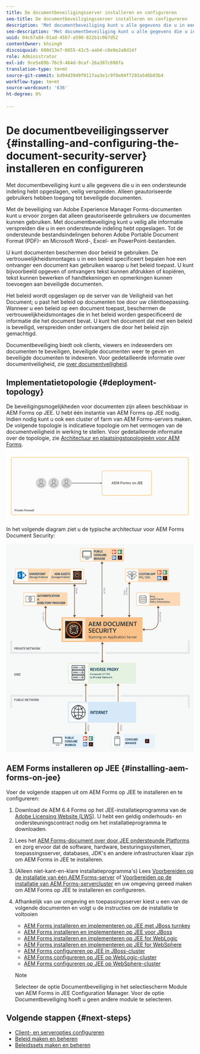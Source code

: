 ```yaml
---
title: De documentbeveiligingsserver installeren en configureren
seo-title: De documentbeveiligingsserver installeren en configureren
description: 'Met documentbeveiliging kunt u alle gegevens die u in een ondersteunde indeling hebt opgeslagen, veilig verspreiden. Alleen geautoriseerde gebruikers hebben toegang tot beveiligde documenten. '
seo-description: 'Met documentbeveiliging kunt u alle gegevens die u in een ondersteunde indeling hebt opgeslagen, veilig verspreiden. Alleen geautoriseerde gebruikers hebben toegang tot beveiligde documenten. '
uuid: 04c67a84-01ad-45b7-a590-822b1c067d52
contentOwner: khsingh
discoiquuid: 600d13e7-6655-41c5-aab4-c8e9e2a8d14f
role: Administrator
exl-id: 9ce5e89b-76c9-464d-9caf-26a387c698fa
translation-type: tm+mt
source-git-commit: bd94d3949f0117aa3e1c9f0e84f7293a5d6b03b4
workflow-type: tm+mt
source-wordcount: '636'
ht-degree: 0%

---
```


# De documentbeveiligingsserver {#installing-and-configuring-the-document-security-server} installeren en configureren

Met documentbeveiliging kunt u alle gegevens die u in een ondersteunde indeling hebt opgeslagen, veilig verspreiden. Alleen geautoriseerde gebruikers hebben toegang tot beveiligde documenten.

Met de beveiliging van Adobe Experience Manager Forms-documenten kunt u ervoor zorgen dat alleen geautoriseerde gebruikers uw documenten kunnen gebruiken. Met documentbeveiliging kunt u veilig alle informatie verspreiden die u in een ondersteunde indeling hebt opgeslagen. Tot de ondersteunde bestandsindelingen behoren Adobe Portable Document Format (PDF)- en Microsoft Word-, Excel- en PowerPoint-bestanden.

U kunt documenten beschermen door beleid te gebruiken. De vertrouwelijkheidsmontages u in een beleid specificeert bepalen hoe een ontvanger een document kan gebruiken waarop u het beleid toepast. U kunt bijvoorbeeld opgeven of ontvangers tekst kunnen afdrukken of kopiëren, tekst kunnen bewerken of handtekeningen en opmerkingen kunnen toevoegen aan beveiligde documenten.

Het beleid wordt opgeslagen op de server van de Veiligheid van het Document; u past het beleid op documenten toe door uw cliënttoepassing. Wanneer u een beleid op een document toepast, beschermen de vertrouwelijkheidsmontages die in het beleid worden gespecificeerd de informatie die het document bevat. U kunt het document dat met een beleid is beveiligd, verspreiden onder ontvangers die door het beleid zijn gemachtigd.

Documentbeveiliging biedt ook clients, viewers en indexeerders om documenten te beveiligen, beveiligde documenten weer te geven en beveiligde documenten te indexeren. Voor gedetailleerde informatie over documentveiligheid, zie [over documentveiligheid](/help/forms/using/admin-help/document-security.md).

## Implementatietopologie {#deployment-topology}

De beveiligingsmogelijkheden voor documenten zijn alleen beschikbaar in AEM Forms op JEE. U hebt één instantie van AEM Forms op JEE nodig. Indien nodig kunt u ook een cluster of farm van AEM Forms-servers maken. De volgende topologie is indicatieve topologie om het vermogen van de documentveiligheid in werking te stellen. Voor gedetailleerde informatie over de topologie, zie [Architectuur en plaatsingstopologieën voor AEM Forms](aem-forms-architecture-deployment.md).

<!--fix above link-->

![](do-not-localize/document-security-server_topology.png)

In het volgende diagram ziet u de typische architectuur voor AEM Forms Document Security:

![](do-not-localize/document-security-typical-environment.png)

## AEM Forms installeren op JEE {#installing-aem-forms-on-jee}

Voer de volgende stappen uit om AEM Forms op JEE te installeren en te configureren:

1. Download de AEM 6.4 Forms op het JEE-installatieprogramma van de [Adobe Licensing Website (LWS)](https://licensing.adobe.com/). U hebt een geldig onderhouds- en ondersteuningscontract nodig om het installatieprogramma te downloaden.
1. Lees het [AEM Forms-document over door JEE ondersteunde Platforms](/help/forms/using/aem-forms-jee-supported-platforms.md) en zorg ervoor dat de software, hardware, besturingssystemen, toepassingsserver, databases, JDK&#39;s en andere infrastructuren klaar zijn om AEM Forms in JEE te installeren.
1. (Alleen niet-kant-en-klare installatieprogramma&#39;s) Lees [Voorbereiden op de installatie van één AEM Forms-server](https://www.adobe.com/go/learn_aemforms_prepareInstallsingle_64) of [Voorbereiden op de installatie van AEM Forms-servercluster](https://www.adobe.com/go/learn_aemforms_prepareInstallcluster_64) en uw omgeving gereed maken om AEM Forms op JEE te installeren en configureren.
1. Afhankelijk van uw omgeving en toepassingsserver kiest u een van de volgende documenten en volgt u de instructies om de installatie te voltooien

   * [AEM Forms installeren en implementeren op JEE met JBoss turnkey](https://www.adobe.com/go/learn_aemforms_installTurnkey_64)
   * [AEM Forms installeren en implementeren op JEE voor JBoss](https://www.adobe.com/go/learn_aemforms_installJBoss_64)
   * [AEM Forms installeren en implementeren op JEE for WebLogic](https://www.adobe.com/go/learn_aemforms_installWebLogic_64)
   * [AEM Forms installeren en implementeren op JEE for WebSphere](https://www.adobe.com/go/learn_aemforms_installWebSphere_64)
   * [AEM Forms configureren op JEE in JBoss-cluster](https://www.adobe.com/go/learn_aemforms_clusterJBoss_64)
   * [AEM Forms configureren op JEE op WebLogic-cluster](https://www.adobe.com/go/learn_aemforms_clusterWebLogic_64)
   * [AEM Forms configureren op JEE op WebSphere-cluster](https://www.adobe.com/go/learn_aemforms_clusterWebSphere_64)

   >[!NOTE]
   >
   >Selecteer de optie Documentbeveiliging in het selectiescherm Module van AEM Forms in JEE Configuration Manager. Voor de optie Documentbeveiliging hoeft u geen andere module te selecteren.

## Volgende stappen {#next-steps}

* [Client- en serveropties configureren](/help/forms/using/admin-help/configuring-client-server-options.md)
* [Beleid maken en beheren](/help/forms/using/admin-help/creating-policies.md)
* [Beleidssets maken en beheren](/help/forms/using/admin-help/creating-policy-sets.md)

